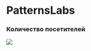 # PatternsLabs

### Количество посетителей
<img src="https://profile-counter.glitch.me/PatternLabs/count.svg" />

